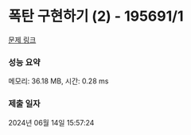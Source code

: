 # 폭탄 구현하기 (2) - 195691/1 

[문제 링크](https://level.goorm.io/exam/195691/%ED%8F%AD%ED%83%84-%EA%B5%AC%ED%98%84%ED%95%98%EA%B8%B0-2/quiz/1) 

### 성능 요약

메모리: 36.18 MB, 시간: 0.28 ms

### 제출 일자

2024년 06월 14일 15:57:24


